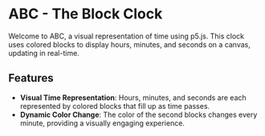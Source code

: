 # ABC - The Block Clock

Welcome to ABC, a visual representation of time using p5.js. This clock uses colored blocks to display hours, minutes, and seconds on a canvas, updating in real-time.

## Features

- **Visual Time Representation**: Hours, minutes, and seconds are each represented by colored blocks that fill up as time passes.
- **Dynamic Color Change**: The color of the second blocks changes every minute, providing a visually engaging experience.


